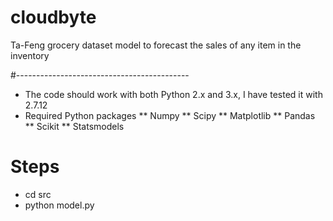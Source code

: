 # cloudbyte
Ta-Feng grocery dataset model to forecast the sales of any item in the inventory

#-------------------------------------------
* The code should work with both Python 2.x and 3.x, I have tested it with 2.7.12
* Required Python packages
** Numpy
** Scipy
** Matplotlib
** Pandas
** Scikit
** Statsmodels

# Steps

* cd src
* python model.py

